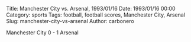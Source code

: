 Title: Manchester City vs. Arsenal, 1993/01/16
Date: 1993/01/16 00:00
Category: sports
Tags: football, football scores, Manchester City, Arsenal
Slug: manchester-city-vs-arsenal
Author: carbonero


Manchester City 0 - 1 Arsenal
